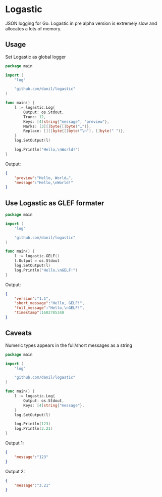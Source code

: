 # Logastic

JSON logging for Go.
Logastic in pre alpha version is extremely slow and allocates a lots of memory.

## Usage

Set Logastic as global logger

```go
package main

import (
    "log"

    "github.com/danil/logastic"
)

func main() {
    l := logastic.Log{
        Output: os.Stdout,
        Trunc: 12,
        Keys: [4]string{"message", "preview"},
        Marks: [3][]byte{[]byte("…")},
        Replace: [][]byte{[]byte("\n"), []byte(" ")},
    }
    log.SetOutput(l)

    log.Println("Hello,\nWorld!")
}
```

Output:

```json
{
    "preview":"Hello, World…",
    "message":"Hello,\nWorld!"
}
```

## Use Logastic as GLEF formater

```go
package main

import (
    "log"

    "github.com/danil/logastic"
)

func main() {
    l := logastic.GELF()
    l.Output = os.Stdout
    log.SetOutput(l)
    log.Println("Hello,\nGELF!")
}
```

Output:

```json
{
    "version":"1.1",
    "short_message":"Hello, GELF!",
    "full_message":"Hello,\nGELF!",
    "timestamp":1602785340
}
```

## Caveats

Numeric types appears in the full/short messages as a string

```go
package main

import (
    "log"

    "github.com/danil/logastic"
)

func main() {
    l := logastic.Log{
        Output: os.Stdout,
        Keys: [4]string{"message"},
    }
    log.SetOutput(l)

    log.Println(123)
    log.Println(3.21)
}
```

Output 1:

```json
{
    "message":"123"
}
```

Output 2:

```json
{
    "message":"3.21"
}
```
